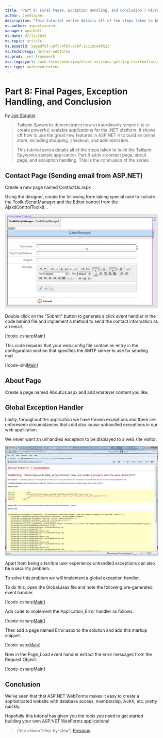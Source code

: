 ```yaml
---
title: "Part 8: Final Pages, Exception Handling, and Conclusion | Microsoft Docs"
author: JoeStagner
description: "This tutorial series details all of the steps taken to build the Tailspin Spyworks sample application. Part 8 adds a contact page, about page, and exception..."
ms.author: aspnetcontent
manager: wpickett
ms.date: 07/21/2010
ms.topic: article
ms.assetid: 5aeadf8f-39f3-4f07-a78f-1c310c64fb23
ms.technology: dotnet-webforms
ms.prod: .net-framework
msc.legacyurl: /web-forms/overview/older-versions-getting-started/tailspin-spyworks/tailspin-spyworks-part-8
msc.type: authoredcontent
---
```

Part 8: Final Pages, Exception Handling, and Conclusion
====================
by [Joe Stagner](https://github.com/JoeStagner)

> Tailspin Spyworks demonstrates how extraordinarily simple it is to create powerful, scalable applications for the .NET platform. It shows off how to use the great new features in ASP.NET 4 to build an online store, including shopping, checkout, and administration.
> 
> This tutorial series details all of the steps taken to build the Tailspin Spyworks sample application. Part 8 adds a contact page, about page, and exception handling. This is the conclusion of the series.


## <a id="_Toc260221680"></a>  Contact Page (Sending email from ASP.NET)

Create a new page named ContactUs.aspx

Using the designer, create the following form taking special note to include the ToolkitScriptManager and the Editor control from the AjaxdControlToolkit. .

![](tailspin-spyworks-part-8/_static/image1.jpg)

Double click on the "Submit" button to generate a click event handler in the code behind file and implement a method to send the contact information as an email.

[!code-csharp[Main](tailspin-spyworks-part-8/samples/sample1.cs)]

This code requires that your web.config file contain an entry in the configuration section that specifies the SMTP server to use for sending mail.

[!code-xml[Main](tailspin-spyworks-part-8/samples/sample2.xml)]

## <a id="_Toc260221681"></a>  About Page

Create a page named AboutUs.aspx and add whatever content you like.

## <a id="_Toc260221682"></a>  Global Exception Handler

Lastly, throughout the application we have thrown exceptions and there are unforeseen circumstances that cold also cause unhandled exceptions in our web application.

We never want an unhandled exception to be displayed to a web site visitor.

![](tailspin-spyworks-part-8/_static/image2.jpg)

Apart from being a terrible user experience unhandled exceptions can also be a security problem.

To solve this problem we will implement a global exception handler.

To do this, open the Global.asax file and note the following pre-generated event handler.

[!code-csharp[Main](tailspin-spyworks-part-8/samples/sample3.cs)]

Add code to implement the Application\_Error handler as follows.

[!code-csharp[Main](tailspin-spyworks-part-8/samples/sample4.cs)]

Then add a page named Error.aspx to the solution and add this markup snippet.

[!code-aspx[Main](tailspin-spyworks-part-8/samples/sample5.aspx)]

Now in the Page\_Load event handler extract the error messages from the Request Object.

[!code-csharp[Main](tailspin-spyworks-part-8/samples/sample6.cs)]

## <a id="_Toc260221683"></a>  Conclusion

We've seen that that ASP.NET WebForms makes it easy to create a sophisticated website with database access, membership, AJAX, etc. pretty quickly.

Hopefully this tutorial has given you the tools you need to get started building your own ASP.NET WebForms applications!

>[!div class="step-by-step"]
[Previous](tailspin-spyworks-part-7.md)